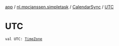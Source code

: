 [app](../../index.md) / [nl.mpcjanssen.simpletask](../index.md) / [CalendarSync](index.md) / [UTC](.)

# UTC

`val UTC: `[`TimeZone`](http://docs.oracle.com/javase/6/docs/api/java/util/TimeZone.html)